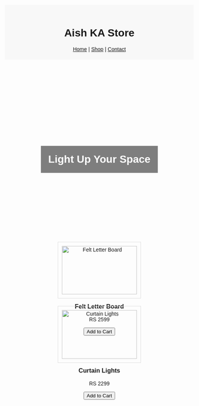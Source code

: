 <!DOCTYPE html>
<html lang="en">
<head>
  <meta charset="UTF-8">
  <meta name="viewport" content="width=device-width, initial-scale=1">
  <title>DecoGlow - Home</title>
  <style>
    body { font-family: Arial, sans-serif; margin: 0; }
    header { background: #f8f8f8; padding: 20px; text-align: center; }
    .hero { background: url('curtain-lights.jpg') center/cover no-repeat; height: 400px; display: flex; align-items: center; justify-content: center; }
    .hero h1 { background: rgba(0,0,0,0.5); color: white; padding: 20px; }
    .products { display: flex; flex-wrap: wrap; padding: 20px; justify-content: center; }
    .product { border: 1px solid #ddd; margin: 10px; padding: 10px; width: 200px; text-align: center; }
  </style>
</head>
<body>

<header>
  <h1>Aish KA Store</h1
  <nav>
    <a href="#">Home</a> |
    <a href="#">Shop</a> |
    <a href="#">Contact</a>
  </nav>
</header>

<div class="hero">
  <h1>Light Up Your Space</h1>
</div>

<section class="products">
  <div class="product">
    <img src="felt-letter-board.jpg" alt="Felt Letter Board" width="100%">
    <h3>Felt Letter Board</h3>
    <p>RS 2599</p>
    <button>Add to Cart</button>
  </div>
  <div class="product">
    <img src="curtain-lights.jpg" alt="Curtain Lights" width="100%">
    <h3>Curtain Lights</h3>
    <p>RS 2299</p>
    <button>Add to Cart</button>
  </div>
</section>

</body>
</html>
